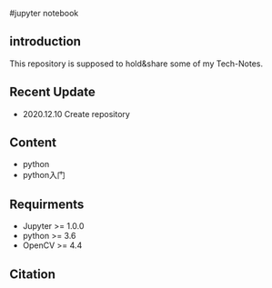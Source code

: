 #jupyter notebook


## introduction
This repository is supposed to hold&share some of my Tech-Notes.


## Recent Update
- 2020.12.10 Create repository


## Content

- python
 - python入门


## Requirments
- Jupyter >= 1.0.0
- python >= 3.6
- OpenCV >= 4.4


## Citation
